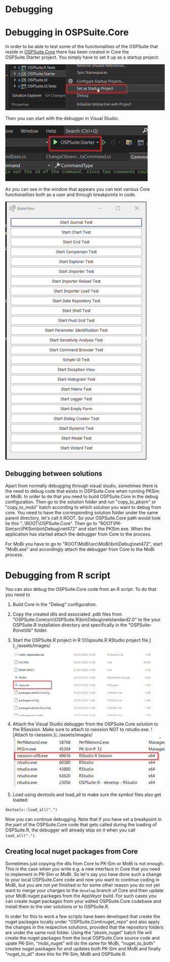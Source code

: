 # Debugging

# Debugging in OSPSuite.Core

In order to be able to test some of the functionalities of the OSPSuite that reside in [OSPSuite.Core](https://github.com/Open-Systems-Pharmacology/OSPSuite.Core) there has been created in Core the OSPSuite.Starter project. You simply have to set it up as a startup project:

![Right click on OSPSuite.Starter project and select "Setup as startup project".](../assets/images/setting%20as%20startup%20project.png)

Then you can start with the debugger in Visual Studio:

![Start debugging.](../assets/images/starting%20with%20debugger.png)

As you can see in the window that appears you can test various Core functionalities both as a user and through breakpoints in code.

![The starter view.](../assets/images/starter%20view.png)

## Debugging between solutions

Apart from normally debugging through visual studio, sometimes there is the need to debug code that exists in OSPSuite.Core when running PKSim or MoBi. In order to do that you need to build OSPSuite.Core in the debug configuration. Then go to the solution folder and run "copy_to_pksim" or "copy_to_mobi" batch according to which solution you want to debug from core. 
You need to have the corresponding solution folder under the same parent directory, let's call it ROOT. So your OSPSuite.Core path would look lie this "..\ROOT\OSPSuite.Core". 
Then go to "ROOT\PK-Sim\src\PKSim\bin\Debug\net472" and start the PKSim.exe. When the application has started attach the debugger from Core to the process.

For MoBi you have to go to "ROOT\MoBi\src\MoBi\bin\Debug\net472", start "MoBi.exe" and accordingly attach the debugger from Core to the MoBi process.

# Debugging from R script

You can also debug the OSPSuite.Core code from an R script. To do that you need to

1)  Build Core in the "Debug" configuration.

2) Copy the created dlls and associated .pdb files from "OSPSuite.Core\src\OSPSuite.R\bin\Debug\netstandard2.0\" to the your OSPSuite.R installation directory and specifically in the "OSPSuite-R\inst\lib\" folder.

3) Start the OSPSuite.R project in R 
![Ospsuite.R RStudio project file.](../assets/images/![The starter view.](../assets/images/ospsuite-r-project.png)

4) Attach the Visual Studio debugger from the OSPSuite.Core solution to the RSession. Make sure to attach to rsession NOT to rstudio.exe.
![Attach to rsession.](../assets/images/![The starter view.](../assets/images/rsession.png)

5) Load using devtools and load_all to make sure the symbol files also get loaded:

```
devtools::load_all(".")
```
Now you can continue debugging. Note that if you have set a breakpoint in the part of the OSPSuite.Core code that gets called during the loading of OSPSuite.R, the debugger will already stop on it when you call `load_all(".")`. 

## Creating local nuget packages from Core

Sometimes just copying the dlls from Core to PK-Sim or MoBi is not enough. This is the case when you write e.g. a new interface in Core that you need to implement in PK-Sim or MoBi. So let's say you have done such a change to your local OSPSuite.Core code and now you want to continue coding in MoBi, but you are not yet finished or for some other reason you do not yet want to merge your changes to the `develop` branch of Core and then update your MoBi nuget packages from the AppVeyor build. For such cases you can create nuget packages from your edited OSPSuite.Core codebase and install them to the oter solutions or to OSPSuite.R.

In order for this to work a few scripts have been developed that create the nuget packages locally under "OSPSuite.Core\nuget_repo" and also apply the changes in the respective solutions, provided that the repository folders are under the same root folder. 
Using the "pksim_nuget" batch file will create the nuget packages from the local OSPSuite.Core source code and upate PK-Sim, "mobi_nuget" will do the same for MoBi, "nuget_to_both" creates nuget packages for and updates both PK-Sim and MoBi and finally "nuget_to_all" does this for PK-Sim, MoBi and OSPSuite.R.
